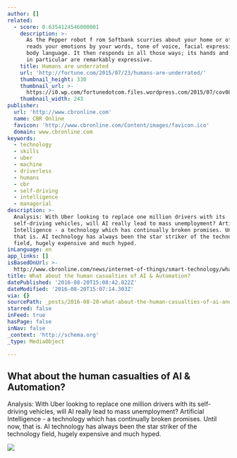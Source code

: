 ```yaml
---
author: []
related:
  - score: 0.6354124546000001
    description: >-
      As the Pepper robot f rom Softbank scurries about your home or office, it
      reads your emotions by your words, tone of voice, facial expressions, and
      body language. It then responds in all those ways; its hands and posture
      in particular are remarkably expressive.
    title: Humans are underrated
    url: 'http://fortune.com/2015/07/23/humans-are-underrated/'
    thumbnail_height: 330
    thumbnail_url: >-
      https://i0.wp.com/fortunedotcom.files.wordpress.com/2015/07/cov08_ainside.jpg?fit=440%2C330&ssl=1
    thumbnail_width: 243
publisher:
  url: 'http://www.cbronline.com'
  name: CBR Online
  favicon: 'http://www.cbronline.com/Content/images/favicon.ico'
  domain: www.cbronline.com
keywords:
  - technology
  - skills
  - uber
  - machine
  - driverless
  - humans
  - cbr
  - self-driving
  - intelligence
  - managerial
description: >-
  Analysis: With Uber looking to replace one million drivers with its
  self-driving vehicles, will AI really lead to mass unemployment? Artificial
  Intelligence - a technology which has continually broken promises. Until now,
  that is. AI technology has always been the star striker of the technology
  field, hugely expensive and much hyped.
inLanguage: en
app_links: []
isBasedOnUrl: >-
  http://www.cbronline.com/news/internet-of-things/smart-technology/what-about-the-human-casualties-of-ai-automation-4984312
title: What about the human casualties of AI & Automation?
datePublished: '2016-08-20T15:08:42.822Z'
dateModified: '2016-08-20T15:07:14.303Z'
via: {}
sourcePath: _posts/2016-08-20-what-about-the-human-casualties-of-ai-and-automation.md
starred: false
inFeed: true
hasPage: false
inNav: false
_context: 'http://schema.org'
_type: MediaObject

---
```

<article style=""><h1>What about the human casualties of AI &amp; Automation?</h1><p>Analysis: With Uber looking to replace one million drivers with its self-driving vehicles, will AI really lead to mass unemployment? Artificial Intelligence - a technology which has continually broken promises. Until now, that is. AI technology has always been the star striker of the technology field, hugely expensive and much hyped.</p><img src="http://www.cbronline.com/Uploads/NewsArticle/4984312/main.jpg" /></article>